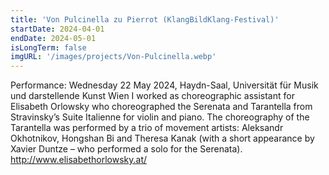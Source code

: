 ```yaml
---
title: 'Von Pulcinella zu Pierrot (KlangBildKlang-Festival)'
startDate: 2024-04-01
endDate: 2024-05-01
isLongTerm: false
imgURL: '/images/projects/Von-Pulcinella.webp'
---
```

Performance: Wednesday 22 May 2024, Haydn-Saal, Universität für Musik und darstellende
Kunst Wien
I worked as choreographic assistant for Elisabeth Orlowsky who choreographed the Serenata
and Tarantella from Stravinsky’s Suite Italienne for violin and piano. The choreography of
the Tarantella was performed by a trio of movement artists: Aleksandr Okhotnikov,
Hongshan Bi and Theresa Kanak (with a short appearance by Xavier Duntze – who
performed a solo for the Serenata).
http://www.elisabethorlowsky.at/